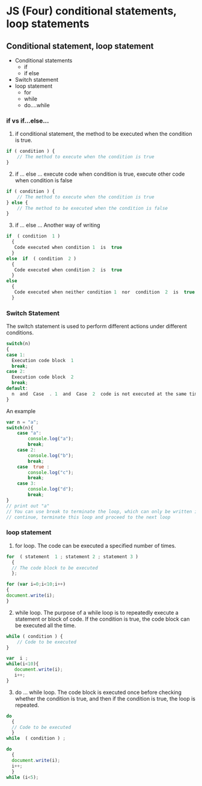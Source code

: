 JS (Four) conditional statements, loop statements
=================

## Conditional statement, loop statement

* Conditional statements
  * if
  * if else
* Switch statement
* loop statement
  * for
  * while
  * do....while


### if vs if...else...

1. if conditional statement, the method to be executed when the condition is true.

```js
if ( condition ) {
    // The method to execute when the condition is true
}
```

2. if ... else ... execute code when condition is true, execute other code when condition is false

```js
if ( condition ) {
    // The method to execute when the condition is true
} else {
    // The method to be executed when the condition is false
}
```

3. if ... else ... Another way of writing

```js
if  ( condition  1 )
  {
   Code executed when condition 1  is  true 
  }
else  if  ( condition  2 )
  {
   Code executed when condition 2  is  true 
  }
else
  {
   Code executed when neither condition 1  nor  condition  2  is  true 
  } 
```

### Switch Statement

The switch statement is used to perform different actions under different conditions.

```js
switch(n)
{
case 1:
  Execution code block  1
  break;
case 2:
  Execution code block  2
  break;
default:
  n  and  Case  . 1  and  Case  2  code is not executed at the same time
}
```

An example

```js
var n = "a";
switch(n){
    case "a":
        console.log("a");
        break;
    case 2:
        console.log("b");
        break;
    case  true :
        console.log("c");
        break;
    case 3:
        console.log("d"); 
        break;
}
// print out "a"
// You can use break to terminate the loop, which can only be written in the loop;
// continue, terminate this loop and proceed to the next loop
```

### loop statement

1. for loop. The code can be executed a specified number of times.

```js
for  ( statement  1 ; statement 2 ; statement 3 )    
  {
  // The code block to be executed
  };

for (var i=0;i<10;i++)
{
document.write(i);
}
```

2. while loop. The purpose of a while loop is to repeatedly execute a statement or block of code. If the condition is true, the code block can be executed all the time.

```js
while ( condition ) {
    // Code to be executed
}

var  i ;
while(i<10){
   document.write(i);
   i++;
}
```

3. do ... while loop. The code block is executed once before checking whether the condition is true, and then if the condition is true, the loop is repeated.

```js
do
  {
  // Code to be executed
  }
while  ( condition ) ;

do
  {
  document.write(i);
  i++;
  }
while (i<5);
```